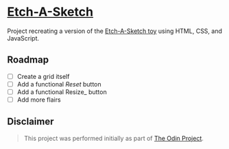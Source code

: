 # [Etch-A-Sketch](https://mark-p0.github.io/rock-paper-scissors/)

<!--
  Digital Etch-A-Sketch toy using web languages.
 -->

Project recreating a version of the [Etch-A-Sketch toy](https://en.wikipedia.org/wiki/Etch_A_Sketch) using HTML, CSS, and JavaScript.

## Roadmap

- [ ] Create a grid itself
- [ ] Add a functional _Reset_ button
- [ ] Add a functional Resize\_ button
- [ ] Add more flairs

## Disclaimer

> This project was performed initially as part of [The Odin Project](https://www.theodinproject.com/).
